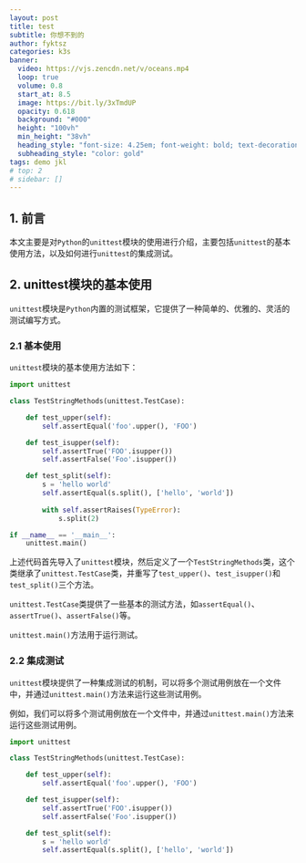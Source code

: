 ```yaml
---
layout: post
title: test
subtitle: 你想不到的
author: fyktsz
categories: k3s
banner:
  video: https://vjs.zencdn.net/v/oceans.mp4
  loop: true
  volume: 0.8
  start_at: 8.5
  image: https://bit.ly/3xTmdUP
  opacity: 0.618
  background: "#000"
  height: "100vh"
  min_height: "38vh"
  heading_style: "font-size: 4.25em; font-weight: bold; text-decoration: underline"
  subheading_style: "color: gold"
tags: demo jkl
# top: 2
# sidebar: []
---
```


## 1. 前言 ##

本文主要是对`Python`的`unittest`模块的使用进行介绍，主要包括`unittest`的基本使用方法，以及如何进行`unittest`的集成测试。

## 2. unittest模块的基本使用

`unittest`模块是`Python`内置的测试框架，它提供了一种简单的、优雅的、灵活的测试编写方式。

### 2.1 基本使用

`unittest`模块的基本使用方法如下：

```python
import unittest

class TestStringMethods(unittest.TestCase):

    def test_upper(self):
        self.assertEqual('foo'.upper(), 'FOO')

    def test_isupper(self):
        self.assertTrue('FOO'.isupper())
        self.assertFalse('Foo'.isupper())

    def test_split(self):
        s = 'hello world'
        self.assertEqual(s.split(), ['hello', 'world'])
        
        with self.assertRaises(TypeError):
            s.split(2)

if __name__ == '__main__':
    unittest.main()
```

上述代码首先导入了`unittest`模块，然后定义了一个`TestStringMethods`类，这个类继承了`unittest.TestCase`类，并重写了`test_upper()`、`test_isupper()`和`test_split()`三个方法。

`unittest.TestCase`类提供了一些基本的测试方法，如`assertEqual()`、`assertTrue()`、`assertFalse()`等。

`unittest.main()`方法用于运行测试。

### 2.2 集成测试

`unittest`模块提供了一种集成测试的机制，可以将多个测试用例放在一个文件中，并通过`unittest.main()`方法来运行这些测试用例。

例如，我们可以将多个测试用例放在一个文件中，并通过`unittest.main()`方法来运行这些测试用例。

```python
import unittest

class TestStringMethods(unittest.TestCase):

    def test_upper(self):
        self.assertEqual('foo'.upper(), 'FOO')

    def test_isupper(self):
        self.assertTrue('FOO'.isupper())
        self.assertFalse('Foo'.isupper())

    def test_split(self):
        s = 'hello world'
        self.assertEqual(s.split(), ['hello', 'world'])
